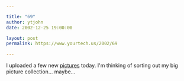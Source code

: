 ```yaml
---

title: "69"
author: ytjohn
date: 2002-12-25 19:00:00

layout: post
permalink: https://www.yourtech.us/2002/69

---
```

I uploaded a few new
<a href="http://www.sqbnet.net/pics/view_album.php?set_albumName=allpics&amp;page=17">pictures</a>
today.  I'm thinking of sorting out my big picture collection... maybe...
